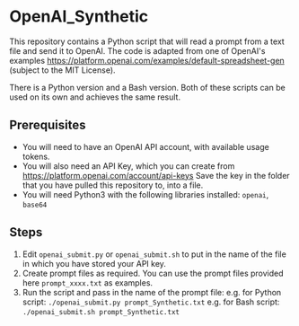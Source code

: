 # OpenAI_Synthetic

This repository contains a Python script that will read a prompt from a text file and send it to OpenAI. The code is adapted from one of OpenAI's examples https://platform.openai.com/examples/default-spreadsheet-gen (subject to the MIT License).

There is a Python version and a Bash version. Both of these scripts can be used on its own and achieves the same result.

## Prerequisites

* You will need to have an OpenAI API account, with available usage tokens.
* You will also need an API Key, which you can create from https://platform.openai.com/account/api-keys
  Save the key in the folder that you have pulled this repository to, into a file.
* You will need Python3 with the following libraries installed: `openai`, `base64`

## Steps

1. Edit `openai_submit.py` or `openai_submit.sh` to put in the name of the file in which you have stored your API key.
2. Create prompt files as required. You can use the prompt files provided here `prompt_xxxx.txt` as examples.
3. Run the script and pass in the name of the prompt file:
   e.g. for Python script: `./openai_submit.py prompt_Synthetic.txt`
   e.g. for Bash script: `./openai_submit.sh prompt_Synthetic.txt`

